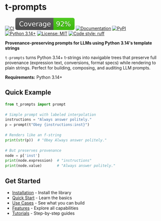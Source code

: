 # t-prompts

[![CI](https://github.com/habemus-papadum/t-prompts/actions/workflows/ci.yml/badge.svg)](https://github.com/habemus-papadum/t-prompts/actions/workflows/ci.yml)
[![Coverage](https://raw.githubusercontent.com/habemus-papadum/t-prompts/python-coverage-comment-action-data/badge.svg)](htmlpreview.github.io/?https://github.com/habemus-papadum/t-prompts/blob/python-coverage-comment-action-data/htmlcov/index.html)
[![Documentation](https://img.shields.io/badge/Documentation-blue.svg)](https://habemus-papadum.github.io/t-prompts/)
[![PyPI](https://img.shields.io/pypi/v/t-prompts.svg)](https://pypi.org/project/t-prompts/)
[![Python 3.14+](https://img.shields.io/badge/python-3.14+-blue.svg)](https://www.python.org/downloads/)
[![License: MIT](https://img.shields.io/badge/License-MIT-yellow.svg)](https://opensource.org/licenses/MIT)
[![Code style: ruff](https://img.shields.io/badge/code%20style-ruff-000000.svg)](https://github.com/astral-sh/ruff)

**Provenance-preserving prompts for LLMs using Python 3.14's template strings**

`t-prompts` turns Python 3.14+ t-strings into navigable trees that preserve full provenance (expression text, conversions, format specs) while rendering to plain strings. Perfect for building, composing, and auditing LLM prompts.

**Requirements:** Python 3.14+

## Quick Example

```python
from t_prompts import prompt

# Simple prompt with labeled interpolation
instructions = "Always answer politely."
p = prompt(t"Obey {instructions:inst}")

# Renders like an f-string
print(str(p))  # "Obey Always answer politely."

# But preserves provenance
node = p['inst']
print(node.expression)  # "instructions"
print(node.value)       # "Always answer politely."
```

## Get Started

- [Installation](installation.md) - Install the library
- [Quick Start](quick-start.md) - Learn the basics
- [Use Cases](use-cases.md) - See what you can build
- [Features](features.md) - Explore all capabilities
- [Tutorials](demos/01-basic.ipynb) - Step-by-step guides
